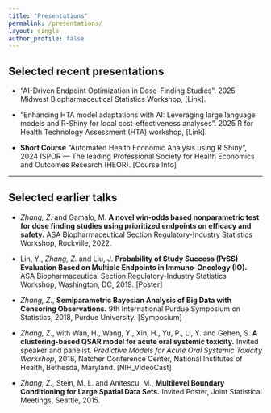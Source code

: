 ```yaml
---
title: "Presentations"
permalink: /presentations/
layout: single
author_profile: false
---
```


## Selected recent presentations

- “AI-Driven Endpoint Optimization in Dose-Finding Studies”. 2025 Midwest Biopharmaceutical Statistics Workshop, [Link].

- “Enhancing HTA model adaptations with AI: Leveraging large language models and R-Shiny for local cost-effectiveness analyses”. 2025 R for Health Technology Assessment (HTA) workshop, [Link].

- **Short Course** “Automated Health Economic Analysis using R Shiny”, 2024 ISPOR — The leading Professional Society for Health Economics and Outcomes Research (HEOR). [Course Info]

---

## Selected earlier talks

- *Zhang, Z.* and Gamalo, M. **A novel win-odds based nonparametric test for dose finding studies using prioritized endpoints on efficacy and safety.** ASA Biopharmaceutical Section Regulatory-Industry Statistics Workshop, Rockville, 2022.

- Lin, Y., *Zhang, Z.* and Liu, J. **Probability of Study Success (PrSS) Evaluation Based on Multiple Endpoints in Immuno-Oncology (IO).** ASA Biopharmaceutical Section Regulatory-Industry Statistics Workshop, Washington, DC, 2019. [Poster]

- *Zhang, Z.*, **Semiparametric Bayesian Analysis of Big Data with Censoring Observations.** 9th International Purdue Symposium on Statistics, 2018, Purdue University. [Symposium]

- *Zhang, Z.*, with Wan, H., Wang, Y., Xin, H., Yu, P., Li, Y. and Gehen, S. **A clustering-based QSAR model for acute oral systemic toxicity.** Invited speaker and panelist. *Predictive Models for Acute Oral Systemic Toxicity Workshop*, 2018, Natcher Conference Center, National Institutes of Health, Bethesda, Maryland. [NIH_VideoCast]

- *Zhang, Z.*, Stein, M. L. and Anitescu, M., **Multilevel Boundary Conditioning for Large Spatial Data Sets.** Invited Poster, Joint Statistical Meetings, Seattle, 2015.
